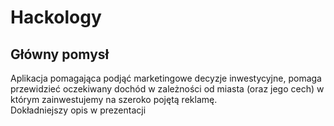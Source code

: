 # Hackology
## Główny pomysł
Aplikacja pomagająca podjąć marketingowe decyzje inwestycyjne, pomaga przewidzieć oczekiwany dochód w zależności od miasta (oraz jego cech) w którym zainwestujemy na szeroko pojętą reklamę.  
Dokładniejszy opis w prezentacji

